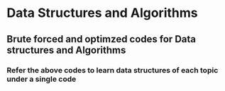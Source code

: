 # Data Structures and Algorithms 
  ## Brute forced and optimzed codes for Data structures and Algorithms
  ### Refer the above codes to learn data structures of each topic under a single code
